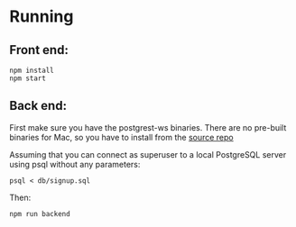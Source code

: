 # Running

## Front end:

```
npm install
npm start
```

## Back end:

First make sure you have the postgrest-ws binaries.
There are no pre-built binaries for Mac, so you have to install from the [source repo](https://github.com/diogob/postgrest-ws)

Assuming that you can connect as superuser to a local PostgreSQL server using psql 
without any parameters:
```
psql < db/signup.sql
```

Then:

```
npm run backend
```
